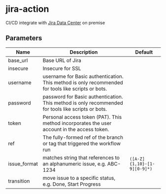 # jira-action

CI/CD integrate with [Jira Data Center][1] on premise

[1]: https://www.atlassian.com/software/jira/data-center

## Parameters

| Name         | Description                                                                                        | Default                     |
| ------------ | -------------------------------------------------------------------------------------------------- | --------------------------- |
| base_url     | Base URL of Jira                                                                                   |                             |
| insecure     | Insecure for SSL                                                                                   |                             |
| username     | username for Basic authentication. This method is only recommended for tools like scripts or bots. |                             |
| password     | password for Basic authentication. This method is only recommended for tools like scripts or bots. |                             |
| token        | Personal access token (PAT). This method incorporates the user account in the access token.        |                             |
| ref          | The fully-formed ref of the branch or tag that triggered the workflow run                          |                             |
| issue_format | matches string that references to an alphanumeric issue, e.g. ABC-1234                             | `([A-Z]{1,10}-[1-9][0-9]*)` |
| transition   | move issue to a specific status, e.g. Done, Start Progress                                         |                             |
